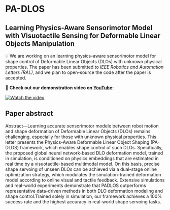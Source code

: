 # PA-DLOS
## __Learning Physics-Aware Sensorimotor Model with Visuotactile Sensing for Deformable Linear Objects Manipulation__

💡 We are working on an learning physics-aware sensorimotor model for shape control of Deformable Linear Objects (DLOs) with unknown physical properties. The paper has been submitted to _IEEE Robotics and Automation Letters (RAL)_, and we plan to open-source the code after the paper is accepted.

🎥 __Check out our demonstration video on [YouTube](https://youtu.be/hofE96Iaikg):__

[![Watch the video](./TIPS_cover.png)](https://youtu.be/hofE96Iaikg)

## Paper abstract
Abstract—Learning accurate sensorimotor modele between robot motion and shape deformation of Deformable Linear Objects (DLOs) remains challenging, especially for those with unknown physical properties. This letter presents the Physics-Aware Deformable Linear Object Shaping (PA-DLOS) framework, which enables shape control of such DLOs. Specifically, the proposed global neural network-based DLO deformation model, trained in simulation, is conditioned on physics embeddings that are estimated in real time by a visuotactile-based multimodal model. On this basis, precise shape servoing of unseen DLOs can be achieved via a dual-stage online optimization strategy, which modulates the simulation-trained deformation model according to online visual and tactile feedback. Extensive simulations and real-world experiments demonstrate that PADLOS outperforms representative data-driven methods in both DLO deformation modeling and shape control.Trained solely in simulation, our framework achieves a 100% success rate and the highest accuracy in real-world shape servoing tasks.
